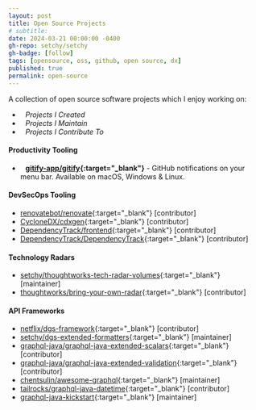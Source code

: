 ```yaml
---
layout: post
title: Open Source Projects
# subtitle: 
date: 2024-03-21 00:00:00 -0400
gh-repo: setchy/setchy
gh-badge: [follow]
tags: [opensource, oss, github, open source, dx]
published: true
permalink: open-source
---
```


A collection of <span class="icon github"></span> open source software projects which I enjoy working on:

- <span class="fas fa-lightbulb" style="color:orange; padding-right:10px;"></span>  *Projects I Created*
- <span class="fas fa-crown" style="color:green; padding-right:10px;"></span> *Projects I Maintain*
- <span class="fas fa-hands-helping" style="color:teal; padding-right:10px;"></span> *Projects I Contribute To*


#### Productivity Tooling

- <span class="fas fa-crown" style="color:green; padding-right:10px;"></span>**[gitify-app/gitify](https://github.com//gitify-app/gitify){:target="\_blank"}** - GitHub notifications on your menu bar. Available on macOS, Windows & Linux.

#### DevSecOps Tooling

- <span class="icon github"></span>[renovatebot/renovate](https://github.com/renovatebot/renovate){:target="\_blank"} [contributor]
- <span class="icon github"></span>[CycloneDX/cdxgen](https://github.com/CycloneDX/cdxgen){:target="\_blank"} [contributor]
- <span class="icon github"></span>[DependencyTrack/frontend](https://github.com/DependencyTrack/frontend){:target="\_blank"} [contributor]
- <span class="icon github"></span>[DependencyTrack/DependencyTrack](https://github.com/DependencyTrack/DependencyTrack){:target="\_blank"} [contributor]

#### Technology Radars

- <span class="icon github"></span>[setchy/thoughtworks-tech-radar-volumes](https://github.com/setchy/thoughtworks-tech-radar-volumes){:target="\_blank"} [maintainer]
- <span class="icon github"></span>[thoughtworks/bring-your-own-radar](https://github.com/thoughtworks/build-your-own-radar){:target="\_blank"} [contributor]

#### API Frameworks

- <span class="icon github"></span>[netflix/dgs-framework](https://github.com/Netflix/dgs-framework){:target="\_blank"} [contributor]
- <span class="icon github"></span>[setchy/dgs-extended-formatters](https://github.com/setchy/dgs-extended-formatters){:target="\_blank"} [maintainer]
- <span class="icon github"></span>[graphql-java/graphql-java-extended-scalars](https://github.com/graphql-java/graphql-java-extended-scalars){:target="\_blank"} [contributor]
- <span class="icon github"></span>[graphql-java/graphql-java-extended-validation](https://github.com/graphql-java/graphql-java-extended-scalars){:target="\_blank"} [contributor]
- <span class="icon github"></span>[chentsulin/awesome-graphql](https://github.com/chentsulin/awesome-graphql){:target="\_blank"} [maintainer]
- <span class="icon github"></span>[tailrocks/graphql-java-datetime](https://github.com/tailrocks/graphql-java-datetime){:target="\_blank"} [contributor]
- <span class="icon github"></span>[graphql-java-kickstart](https://github.com/graphql-java-kickstart){:target="\_blank"} [maintainer]
